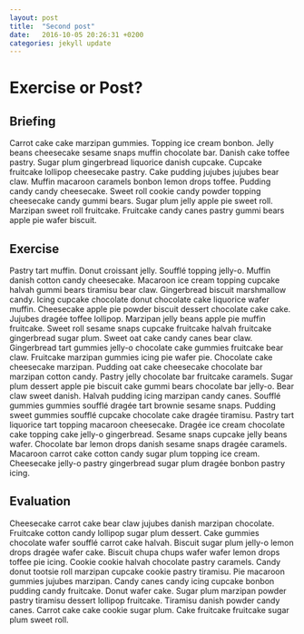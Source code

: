 ```yaml
---
layout: post
title:  "Second post"
date:   2016-10-05 20:26:31 +0200
categories: jekyll update
---
```


# Exercise or Post?

## Briefing
Carrot cake cake marzipan gummies. Topping ice cream bonbon. Jelly beans cheesecake sesame snaps muffin chocolate bar. Danish cake toffee pastry. Sugar plum gingerbread liquorice danish cupcake. Cupcake fruitcake lollipop cheesecake pastry. Cake pudding jujubes jujubes bear claw. Muffin macaroon caramels bonbon lemon drops toffee. Pudding candy candy cheesecake. Sweet roll cookie candy powder topping cheesecake candy gummi bears. Sugar plum jelly apple pie sweet roll. Marzipan sweet roll fruitcake. Fruitcake candy canes pastry gummi bears apple pie wafer biscuit.

## Exercise
Pastry tart muffin. Donut croissant jelly. Soufflé topping jelly-o. Muffin danish cotton candy cheesecake. Macaroon ice cream topping cupcake halvah gummi bears tiramisu bear claw. Gingerbread biscuit marshmallow candy. Icing cupcake chocolate donut chocolate cake liquorice wafer muffin. Cheesecake apple pie powder biscuit dessert chocolate cake cake. Jujubes dragée toffee lollipop. Marzipan jelly beans apple pie muffin fruitcake. Sweet roll sesame snaps cupcake fruitcake halvah fruitcake gingerbread sugar plum. Sweet oat cake candy canes bear claw. Gingerbread tart gummies jelly-o chocolate cake gummies fruitcake bear claw. Fruitcake marzipan gummies icing pie wafer pie.
Chocolate cake cheesecake marzipan. Pudding oat cake cheesecake chocolate bar marzipan cotton candy. Pastry jelly chocolate bar fruitcake caramels. Sugar plum dessert apple pie biscuit cake gummi bears chocolate bar jelly-o. Bear claw sweet danish. Halvah pudding icing marzipan candy canes. Soufflé gummies gummies soufflé dragée tart brownie sesame snaps. Pudding sweet gummies soufflé cupcake chocolate cake dragée tiramisu. Pastry tart liquorice tart topping macaroon cheesecake. Dragée ice cream chocolate cake topping cake jelly-o gingerbread. Sesame snaps cupcake jelly beans wafer. Chocolate bar lemon drops danish sesame snaps dragée caramels. Macaroon carrot cake cotton candy sugar plum topping ice cream. Cheesecake jelly-o pastry gingerbread sugar plum dragée bonbon pastry icing.

## Evaluation
Cheesecake carrot cake bear claw jujubes danish marzipan chocolate. Fruitcake cotton candy lollipop sugar plum dessert. Cake gummies chocolate wafer soufflé carrot cake halvah. Biscuit sugar plum jelly-o lemon drops dragée wafer cake. Biscuit chupa chups wafer wafer lemon drops toffee pie icing. Cookie cookie halvah chocolate pastry caramels. Candy donut tootsie roll marzipan cupcake cookie pastry tiramisu. Pie macaroon gummies jujubes marzipan. Candy canes candy icing cupcake bonbon pudding candy fruitcake. Donut wafer cake. Sugar plum marzipan powder pastry tiramisu dessert lollipop fruitcake. Tiramisu danish powder candy canes. Carrot cake cake cookie sugar plum. Cake fruitcake fruitcake sugar plum sweet roll.
